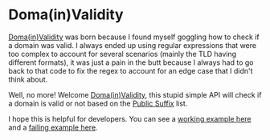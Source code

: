 # Doma(in)Validity

[Doma(in)Validity](https://api.domainvalidity.dev/) was born because I found myself goggling how to check if a domain was valid. I always ended up using regular expressions that were too complex to account for several scenarios (mainly the TLD having different formats), it was just a pain in the butt because I always had to go back to that code to fix the regex to account for an edge case that I didn't think about.

Well, no more! Welcome [Doma(in)Validity](https://api.domainvalidity.dev/), this stupid simple API will check if a domain is valid or not based on the [Public Suffix](https://publicsuffix.org/) list.

I hope this is helpful for developers. You can see a [working example here](https://api.domainvalidity.dev/validate?host=https://adro.rocks/blog/) and a [failing example here](https://api.domainvalidity.dev/validate?host=https://$uper.m4n.is.badTld/).